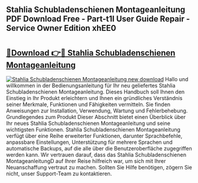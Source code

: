 ## Stahlia Schubladenschienen Montageanleitung PDF Download Free - Part-t1I User Guide Repair - Service Owner Edition xhEE0

# <h2><a href="http://df71qtu.blite.top/?on=Stahlia+Schubladenschienen+Montageanleitung">🔗Download 👉🔴 Stahlia Schubladenschienen Montageanleitung</a></h2>

[![Stahlia Schubladenschienen Montageanleitung new download](https://i.imgur.com/lujVjoI.png)](http://df71qtu.blite.top/?on=Stahlia+Schubladenschienen+Montageanleitung)
Hallo und willkommen in der Bedienungsanleitung für Ihr neu geliefertes Stahlia Schubladenschienen Montageanleitung. Dieses Handbuch soll Ihnen den Einstieg in Ihr Produkt erleichtern und Ihnen ein gründliches Verständnis seiner Merkmale, Funktionen und Fähigkeiten vermitteln. Sie finden Anweisungen zur Installation, Verwendung, Wartung und Fehlerbehebung. Grundlegendes zum Produkt Dieser Abschnitt bietet einen Überblick über Ihr neues Stahlia Schubladenschienen Montageanleitung und seine wichtigsten Funktionen. Stahlia Schubladenschienen Montageanleitung verfügt über eine Reihe erweiterter Funktionen, darunter Sprachbefehle, anpassbare Einstellungen, Unterstützung für mehrere Sprachen und automatische Backups, auf die alle über die Benutzeroberfläche zugegriffen werden kann. Wir vertrauen darauf, dass das Stahlia Schubladenschienen MontageanleitungD auf Ihrer Reise hilfreich war, um sich mit Ihrer Neuanschaffung vertraut zu machen. Sollten Sie Hilfe benötigen, zögern Sie nicht, unser Support-Team zu kontaktieren.
